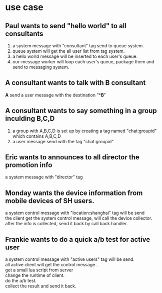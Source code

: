 # use case

## Paul wants to send "hello world" to all consultants
  1. a system message with "consultant" tag send to queue system.
  2. queue system will get the all user list from tag system.
  3. a hello world message will be inserted to each user's queue.
  4. our-message worker will loop each user's queue, package them and send to messaging system.

## A consultant wants to talk with B consultant
   **A** send a user message with the destination "***B**"

## A consultant wants to say something in a group inculding B,C,D
   1. a group with A,B,C,D is set up by creating a tag named "chat:groupid" which contains A,B,C,D
   2. a user message send with the tag "chat:groupid"

## Eric wants to announces to all director the  promotion info
   a system message  with "director" tag  


## Monday wants the device information from mobile devices of SH users.
   a system control message with "location:shanghai" tag will be send    
   the client get the system control message, will call the device collector.    
   after the info is collected, send it back by call back handler.    


## Frankie wants to do a quick a/b test for active user
  a system control message with "active users" tag will be send.    
  all active client will get the control message .    
  get a small lua script from server    
  change the runtime of client.    
  do the a/b test.    
  collect the result and send it back.    
